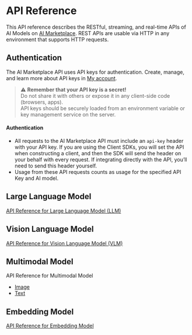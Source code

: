 # API Reference
This API reference describes the RESTful, streaming, and real-time APIs of AI Models on [AI Marketplace](https://marketplace.fptcloud.com/). REST APIs are usable via HTTP in any environment that supports HTTP requests. 
## Authentication 
The AI Marketplace API uses API keys for authentication. Create, manage, and learn more about API keys in [My account](https://marketplace.fptcloud.com/en/my-account).

> ⚠️ **Remember that your API key is a secret!**  
> Do not share it with others or expose it in any client-side code (browsers, apps).  
> API keys should be securely loaded from an environment variable or key management service on the server.

#### Authentication
  * All requests to the AI Marketplace API must include an `api-key` header with your API key. If you are using the Client SDKs, you will set the API when constructing a client, and then the SDK will send the header on your behalf with every request. If integrating directly with the API, you’ll need to send this header yourself.
  * Usage from these API requests counts as usage for the specified API Key and AI model.

## Large Language Model
[API Reference  for Large Language Model (LLM)](https://github.com/fpt-corp/ai-marketplace/blob/693f71389439e40e7a94ec5d21c02e17050a00f8/API%20Integration%20-%20Large%20Language%20Model.md)
## Vision Language Model
[API Reference for Vision Language Model (VLM)](https://github.com/fpt-corp/ai-marketplace/blob/main/API%20Integration%20-%20Vision%20Language%20Model.md) 
## Multimodal Model
API Reference for Multimodal Model
- [Image](https://github.com/fpt-corp/ai-marketplace/blob/2d4e11c087a4e463167ddd3e13f12c97f25c7f1f/API%20Integration%20-%20Multimodal%20Model%20-%20Image.md)
- [Text](https://github.com/fpt-corp/ai-marketplace/tree/3dc8c87bfca238d6021626d2ea676e0afcc65d82)
## Embedding Model
[API Reference for Embedding Model]() 
